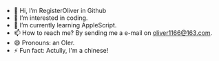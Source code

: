 - 👋 Hi, I’m RegisterOliver in Github
- 👀 I’m interested in coding.
- 🌱 I’m currently learning AppleScript.
- 📫 How to reach me? By sending me a e-mail on oliver1166@163.com.
- 😄 Pronouns: an OIer.
- ⚡ Fun fact: Actully, I'm a chinese!

<!---
RegisterOliver/RegisterOliver is a ✨ special ✨ repository because its `README.md` (this file) appears on your GitHub profile.
You can click the Preview link to take a look at your changes.
--->
